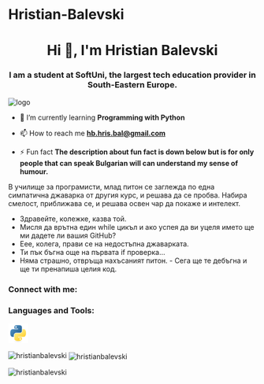 # Hristian-Balevski
<h1 align="center">Hi 👋, I'm Hristian Balevski</h1>
<h3 align="center">I am a student at SoftUni, the largest tech education provider in South-Eastern Europe.</h3>

![logo](https://quiz.softuni.bg/Content/images/softuni-wizard.png)

- 🌱 I’m currently learning **Programming with Python**

- 📫 How to reach me **hb.hris.bal@gmail.com**

- ⚡ Fun fact **The description about fun fact is down below but is for only people that can speak Bulgarian will can understand my sense of humour.**

В училище за програмисти, млад питон се заглежда по една симпатична джаварка от другия курс, и решава да се пробва. Набира смелост, приближава се, и решава освен чар да покаже и интелект. 

- Здравейте, колежке, казва той. 
- Мисля да врътна един while цикъл и ако успея да ви уцеля името ще ми дадете ли вашия GitHub?
- Еее, колега, прави се на недостъпна джаварката. 
- Ти пък бъгна още на първата if проверка... 
- Няма страшно, отвръща нахъсаният питон. - Сега ще те дебъгна и ще ти пренапиша целия код.

<h3 align="left">Connect with me:</h3>
<p align="left">
</p>

<h3 align="left">Languages and Tools:</h3>
<p align="left"> <a href="https://www.python.org" target="_blank" rel="noreferrer"> <img src="https://raw.githubusercontent.com/devicons/devicon/master/icons/python/python-original.svg" alt="python" width="40" height="40"/> </a> </p>

<p><img align="left" src="https://github-readme-stats.vercel.app/api/top-langs?username=hristianbalevski&show_icons=true&locale=en&layout=compact" alt="hristianbalevski" /></p>

<p>&nbsp;<img align="center" src="https://github-readme-stats.vercel.app/api?username=hristianbalevski&show_icons=true&locale=en" alt="hristianbalevski" /></p>

<p><img align="center" src="https://github-readme-streak-stats.herokuapp.com/?user=hristianbalevski&" alt="hristianbalevski" /></p>
